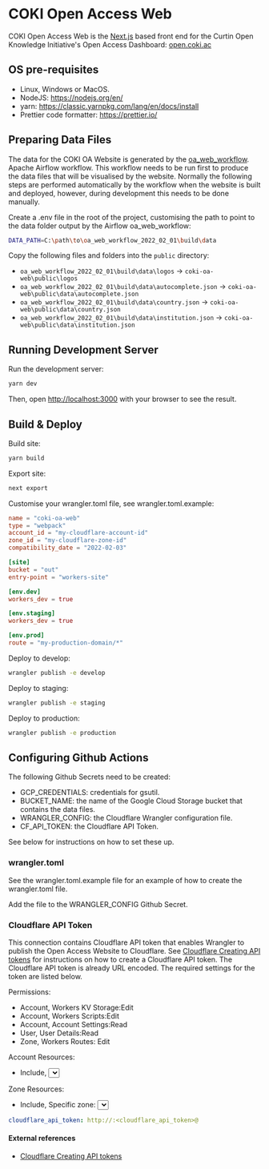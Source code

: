# COKI Open Access Web
COKI Open Access Web is the [Next.js](https://nextjs.org/) based front end for the Curtin Open Knowledge Initiative's
Open Access Dashboard: [open.coki.ac](https://open.coki.ac/)

## OS pre-requisites
* Linux, Windows or MacOS.
* NodeJS: https://nodejs.org/en/
* yarn: https://classic.yarnpkg.com/lang/en/docs/install
* Prettier code formatter: https://prettier.io/

## Preparing Data Files
The data for the COKI OA Website is generated by the [oa_web_workflow](https://github.com/The-Academic-Observatory/academic-observatory-workflows/blob/develop/academic_observatory_workflows/workflows/oa_web_workflow.py).
Apache Airflow workflow. This workflow needs to be run first to produce the data files that will be visualised by the 
website. Normally the following steps are performed automatically by the workflow when the website is built and 
deployed, however, during development this needs to be done manually.

Create a .env file in the root of the project, customising the path to point to the data folder output by the 
Airflow oa_web_workflow:
```bash
DATA_PATH=C:\path\to\oa_web_workflow_2022_02_01\build\data
```

Copy the following files and folders into the `public` directory:
* `oa_web_workflow_2022_02_01\build\data\logos` -> `coki-oa-web\public\logos`
* `oa_web_workflow_2022_02_01\build\data\autocomplete.json` -> `coki-oa-web\public\data\autocomplete.json`
* `oa_web_workflow_2022_02_01\build\data\country.json` -> `coki-oa-web\public\data\country.json`
* `oa_web_workflow_2022_02_01\build\data\institution.json` -> `coki-oa-web\public\data\institution.json`

## Running Development Server
Run the development server:
```bash
yarn dev
```

Then, open [http://localhost:3000](http://localhost:3000) with your browser to see the result.

## Build & Deploy
Build site:
```bash
yarn build
```

Export site:
```bash
next export
```

Customise your wrangler.toml file, see wrangler.toml.example:
```toml
name = "coki-oa-web"
type = "webpack"
account_id = "my-cloudflare-account-id"
zone_id = "my-cloudflare-zone-id"
compatibility_date = "2022-02-03"

[site]
bucket = "out"
entry-point = "workers-site"

[env.dev]
workers_dev = true

[env.staging]
workers_dev = true

[env.prod]
route = "my-production-domain/*"
```

Deploy to develop:
```bash
wrangler publish -e develop
```

Deploy to staging:
```bash
wrangler publish -e staging
```

Deploy to production:
```bash
wrangler publish -e production
```

## Configuring Github Actions
The following Github Secrets need to be created:

* GCP_CREDENTIALS: credentials for gsutil.
* BUCKET_NAME: the name of the Google Cloud Storage bucket that contains the data files.
* WRANGLER_CONFIG: the Cloudflare Wrangler configuration file.
* CF_API_TOKEN: the Cloudflare API Token.

See below for instructions on how to set these up.

### wrangler.toml
See the wrangler.toml.example file for an example of how to create the wrangler.toml file.

Add the file to the WRANGLER_CONFIG Github Secret.

### Cloudflare API Token
This connection contains Cloudflare API token that enables Wrangler to publish the Open Access Website to Cloudflare.
See [Cloudflare Creating API tokens](https://developers.cloudflare.com/api/tokens/create) for instructions on how to
create a Cloudflare API token. The Cloudflare API token is already URL encoded. The required settings for the token are
listed below.

Permissions:
* Account, Workers KV Storage:Edit
* Account, Workers Scripts:Edit
* Account, Account Settings:Read
* User, User Details:Read
* Zone, Workers Routes: Edit

Account Resources:
* Include, <select your account>

Zone Resources:
* Include, Specific zone: <select the domain you will deploy to>

```yaml
cloudflare_api_token: http://:<cloudflare_api_token>@
```

#### External references
* [Cloudflare Creating API tokens](https://developers.cloudflare.com/api/tokens/create)

